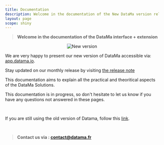 ```yaml
---
title: Documentation
description: Welcome in the documentation of the New DataMa version released in January 2023.
layout: page
scope: shiny
---
```


> **Welcome in the documentation of the DataMa interface + extension**


<center><img src="{{site.url}}/{{site.baseurl}}/core_app/new/images/new_version.jpg" alt="New version" /></center>

We are very happy to present our new version of DataMa accessible via: <a href="https://app.datama.io/" target="_blank">app.datama.io</a>.

Stay updated on our monthly release by visiting [the release note]({{site.url}}/{{site.baseurl}}/release)

This documentation aims to explain all the practical and theoritical aspects of the DataMa Solutions.

This documentation is in progress, so don't hesitate to let us know if you have any questions not answered in these pages.

<br/>

If you are still using the old version of Datama, follow this [link]({{site.url}}/{{site.baseurl}}//core_app/old_docs).

<br/>

> **Contact us via : contact@datama.fr**

